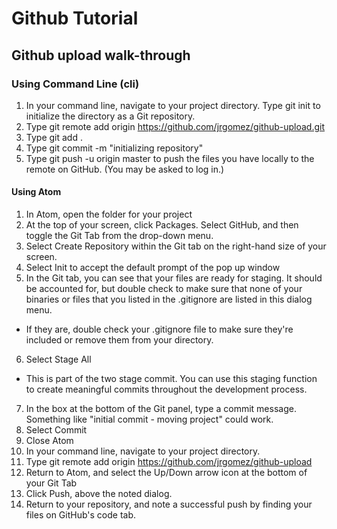 # Github Tutorial

## Github upload walk-through

### Using Command Line (cli)
1. In your command line, navigate to your project directory. Type git init to initialize the directory as a Git repository.
2. Type git remote add origin https://github.com/jrgomez/github-upload.git
3. Type git add .
4. Type git commit -m "initializing repository"
5. Type git push -u origin master to push the files you have locally to the remote on GitHub. (You may be asked to log in.)

#### Using Atom
1. In Atom, open the folder for your project
2. At the top of your screen, click Packages. Select GitHub, and then toggle the Git Tab from the drop-down menu.
3. Select Create Repository within the Git tab on the right-hand size of your screen.
4. Select Init to accept the default prompt of the pop up window
5. In the Git tab, you can see that your files are ready for staging. It should be accounted for, but double check to make sure that none of your binaries or files that you listed in the .gitignore are listed in this dialog menu.
- If they are, double check your .gitignore file to make sure they're included or remove them from your directory.
6. Select Stage All
- This is part of the two stage commit. You can use this staging function to create meaningful commits throughout the development process.
7. In the box at the bottom of the Git panel, type a commit message. Something like "initial commit - moving project" could work.
8. Select Commit
9. Close Atom
10. In your command line, navigate to your project directory.
11. Type git remote add origin https://github.com/jrgomez/github-upload
12. Return to Atom, and select the Up/Down arrow icon at the bottom of your Git Tab
13. Click Push, above the noted dialog.
14. Return to your repository, and note a successful push by finding your files on GitHub's code tab.
